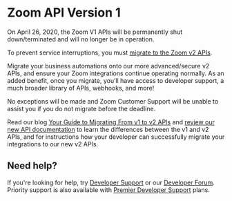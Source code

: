 # Zoom API Version 1

On April 26, 2020, the Zoom V1 APIs will be permanently shut down/terminated and will no longer be in operation.

To prevent service interruptions, you must [migrate to the Zoom v2 APIs](https://medium.com/zoom-developer-blog/your-guide-to-migrating-from-v1-to-v2-apis-d4ded0474c04).

Migrate your business automations onto our more advanced/secure v2 APIs, and ensure your Zoom integrations continue operating normally. As an added benefit, once you migrate, you’ll have access to developer support, a much broader library of APIs, webhooks, and more!

No exceptions will be made and Zoom Customer Support will be unable to assist you if you do not migrate before the deadline.

Read our blog [Your Guide to Migrating From v1 to v2 APIs](https://medium.com/zoom-developer-blog/your-guide-to-migrating-from-v1-to-v2-apis-d4ded0474c04) and [review our new API documentation](https://marketplace.zoom.us/docs/api-reference/zoom-api) to learn the differences between the v1 and v2 APIs, and for instructions how your developer can successfully migrate your integrations to our new v2 APIs.

## Need help?

If you're looking for help, try [Developer Support](https://devsupport.zoom.us) or our [Developer Forum](https://devforum.zoom.us). Priority support is also available with [Premier Developer Support](https://zoom.us/docs/en-us/developer-support-plans.html) plans.
